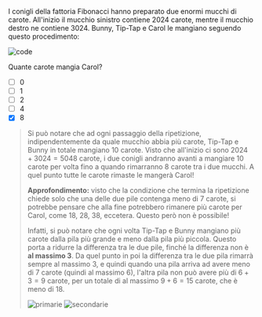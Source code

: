 I conigli della fattoria Fibonacci hanno preparato due enormi mucchi di carote.
All'inizio il mucchio sinistro contiene 2024 carote, mentre il mucchio destro ne contiene 3024.
Bunny, Tip-Tap e Carol le mangiano seguendo questo procedimento:

![code](code.asy)

Quante carote mangia Carol?

- [ ] 0
- [ ] 1
- [ ] 2
- [ ] 4
- [x] 8

> Si può notare che ad ogni passaggio della ripetizione, indipendentemente da quale mucchio
> abbia più carote, Tip-Tap e Bunny in totale mangiano $10$ carote.
> Visto che all'inizio ci sono $2024 + 3024 = 5048$ carote, i due conigli andranno avanti
> a mangiare $10$ carote per volta fino a quando rimarranno $8$ carote tra i due mucchi.
> A quel punto tutte le carote rimaste le mangerà Carol!
>
> **Approfondimento:** visto che la condizione che termina la ripetizione chiede solo che
> una delle due pile contenga meno di $7$ carote, si potrebbe pensare che alla fine potrebbero
> rimanere più carote per Carol, come $18$, $28$, $38$, eccetera. Questo però non è possibile!
>
> Infatti, si può notare che ogni volta Tip-Tap e Bunny mangiano più carote dalla pila più grande
> e meno dalla pila più piccola. Questo porta a ridurre la differenza tra le due pile, finché
> la differenza non è **al massimo 3**. Da quel punto in poi la differenza tra le due pila rimarrà
> sempre al massimo 3, e quindi quando una pila arriva ad avere meno di $7$ carote (quindi al massimo
> $6$), l'altra pila non può avere più di $6 + 3 = 9$ carote, per un totale di al massimo $9 + 6 = 15$
> carote, che è meno di $18$.
>
> ![primarie](primarie.asy) ![secondarie](secondarie.asy)
